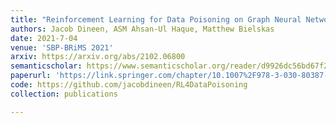 ```yaml
---
title: "Reinforcement Learning for Data Poisoning on Graph Neural Networks"
authors: Jacob Dineen, ASM Ahsan-Ul Haque, Matthew Bielskas
date: 2021-7-04
venue: 'SBP-BRiMS 2021'
arxiv: https://arxiv.org/abs/2102.06800
semanticscholar: https://www.semanticscholar.org/reader/d9926dc56bd67f2f1b3f9caf18e53183cb3499ac
paperurl: 'https://link.springer.com/chapter/10.1007%2F978-3-030-80387-2_14'
code: https://github.com/jacobdineen/RL4DataPoisoning
collection: publications

---
```

